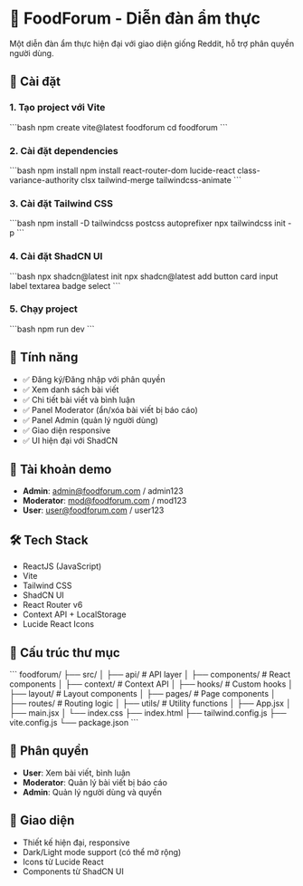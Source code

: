 # 🍜 FoodForum - Diễn đàn ẩm thực

Một diễn đàn ẩm thực hiện đại với giao diện giống Reddit, hỗ trợ phân quyền người dùng.

## 🚀 Cài đặt

### 1. Tạo project với Vite
\`\`\`bash
npm create vite@latest foodforum
cd foodforum
\`\`\`

### 2. Cài đặt dependencies
\`\`\`bash
npm install
npm install react-router-dom lucide-react class-variance-authority clsx tailwind-merge tailwindcss-animate
\`\`\`

### 3. Cài đặt Tailwind CSS
\`\`\`bash
npm install -D tailwindcss postcss autoprefixer
npx tailwindcss init -p
\`\`\`

### 4. Cài đặt ShadCN UI
\`\`\`bash
npx shadcn@latest init
npx shadcn@latest add button card input label textarea badge select
\`\`\`

### 5. Chạy project
\`\`\`bash
npm run dev
\`\`\`

## 🎯 Tính năng

- ✅ Đăng ký/Đăng nhập với phân quyền
- ✅ Xem danh sách bài viết
- ✅ Chi tiết bài viết và bình luận
- ✅ Panel Moderator (ẩn/xóa bài viết bị báo cáo)
- ✅ Panel Admin (quản lý người dùng)
- ✅ Giao diện responsive
- ✅ UI hiện đại với ShadCN

## 👥 Tài khoản demo

- **Admin**: admin@foodforum.com / admin123
- **Moderator**: mod@foodforum.com / mod123
- **User**: user@foodforum.com / user123

## 🛠 Tech Stack

- ReactJS (JavaScript)
- Vite
- Tailwind CSS
- ShadCN UI
- React Router v6
- Context API + LocalStorage
- Lucide React Icons

## 📁 Cấu trúc thư mục

\`\`\`
foodforum/
├── src/
│   ├── api/           # API layer
│   ├── components/    # React components
│   ├── context/       # Context API
│   ├── hooks/         # Custom hooks
│   ├── layout/        # Layout components
│   ├── pages/         # Page components
│   ├── routes/        # Routing logic
│   ├── utils/         # Utility functions
│   ├── App.jsx
│   ├── main.jsx
│   └── index.css
├── index.html
├── tailwind.config.js
├── vite.config.js
└── package.json
\`\`\`

## 🔐 Phân quyền

- **User**: Xem bài viết, bình luận
- **Moderator**: Quản lý bài viết bị báo cáo
- **Admin**: Quản lý người dùng và quyền

## 🎨 Giao diện

- Thiết kế hiện đại, responsive
- Dark/Light mode support (có thể mở rộng)
- Icons từ Lucide React
- Components từ ShadCN UI
